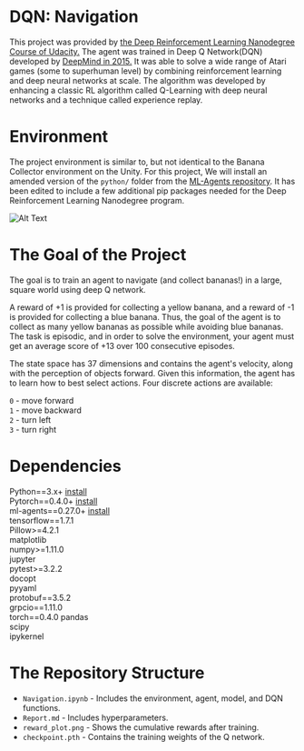 # DQN: Navigation
This project was provided by [the Deep Reinforcement Learning Nanodegree Course of Udacity.](https://www.udacity.com/course/deep-reinforcement-learning-nanodegree--nd893) The agent was trained in Deep Q Network(DQN) developed by [DeepMind in 2015.](https://storage.googleapis.com/deepmind-media/dqn/DQNNaturePaper.pdf) It was able to solve a wide range of Atari games (some to superhuman level) by combining reinforcement learning and deep neural networks at scale. The algorithm was developed by enhancing a classic RL algorithm called Q-Learning with deep neural networks and a technique called experience replay.

# Environment
The project environment is similar to, but not identical to the Banana Collector environment on the Unity. For this project, We will install an amended version of the `python/` folder from the [ML-Agents repository](https://github.com/Unity-Technologies/ml-agents).  It has been edited to include a few additional pip packages needed for the Deep Reinforcement Learning Nanodegree program.<br/>

![Alt Text](https://video.udacity-data.com/topher/2018/June/5b1ab4b0_banana/banana.gif)

# The Goal of the Project
The goal is to train an agent to navigate (and collect bananas!) in a large, square world using deep Q network. 

A reward of +1 is provided for collecting a yellow banana, and a reward of -1 is provided for collecting a blue banana. Thus, the goal of the agent is to collect as many yellow bananas as possible while avoiding blue bananas. The task is episodic, and in order to solve the environment, your agent must get an average score of +13 over 100 consecutive episodes.

The state space has 37 dimensions and contains the agent's velocity, along with the perception of objects forward. Given this information, the agent has to learn how to best select actions. Four discrete actions are available:

``0`` - move forward <br/>
``1`` - move backward <br/>
``2`` - turn left <br/>
``3`` - turn right <br/>

# Dependencies
Python==3.x+ [install](https://www.python.org/downloads/) <br/> 
Pytorch==0.4.0+ [install](https://pytorch.org/get-started/locally/) <br/>
ml-agents==0.27.0+ [install](https://pypi.org/project/mlagents/)<br/>
tensorflow==1.7.1 <br/>
Pillow>=4.2.1 <br/>
matplotlib <br/>
numpy>=1.11.0 <br/>
jupyter <br/>
pytest>=3.2.2 <br/>
docopt <br/>
pyyaml <br/>
protobuf==3.5.2 <br/>
grpcio==1.11.0 <br/>
torch==0.4.0
pandas<br/>
scipy<br/>
ipykernel<br/>

# The Repository Structure
* ``Navigation.ipynb`` - Includes the environment, agent, model, and DQN functions.<br/>
* ``Report.md`` - Includes hyperparameters.<br/>
* ``reward_plot.png`` - Shows the cumulative rewards after training.<br/>
* ``checkpoint.pth`` - Contains the training weights of the Q network.<br/>
